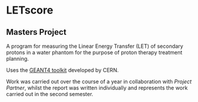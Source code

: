 # LETscore
## Masters Project 

A program for measuring the Linear Energy Transfer (LET) of secondary protons in a water phantom for the purpose of proton therapy treatment planning.

Uses the [GEANT4 toolkit](https://geant4.web.cern.ch) developed by CERN.

Work was carried out over the course of a year in collaboration with *Project Partner*, whilst the report was written individually and represents the work carried out in the second semester.
